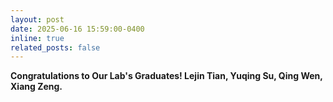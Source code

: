 ```yaml
---
layout: post
date: 2025-06-16 15:59:00-0400
inline: true
related_posts: false
---
```


<b>Congratulations to Our Lab's Graduates! <b>Lejin Tian, Yuqing Su, Qing Wen, Xiang Zeng.</b>